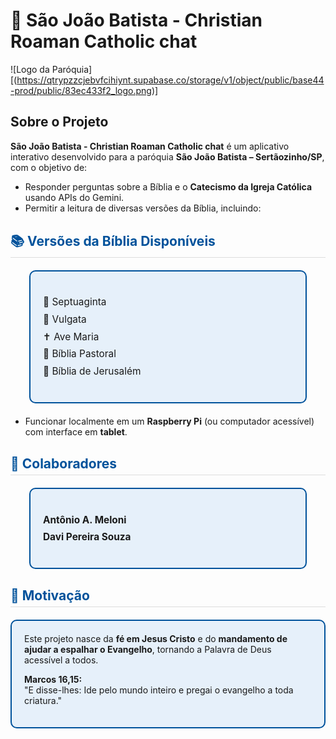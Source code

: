 # 📖 São João Batista - Christian Roaman Catholic chat

![Logo da Paróquia][(https://qtrypzzcjebvfcihiynt.supabase.co/storage/v1/object/public/base44-prod/public/83ec433f2_logo.png)]

## Sobre o Projeto
**São João Batista - Christian Roaman Catholic chat** é um aplicativo interativo desenvolvido para a paróquia **São João Batista – Sertãozinho/SP**, com o objetivo de:  
- Responder perguntas sobre a Bíblia e o **Catecismo da Igreja Católica** usando APIs do Gemini.  
- Permitir a leitura de diversas versões da Bíblia, incluindo:
 <!-- QUADRO DE VERSÕES DA BÍBLIA -->
<h2 style="color: #00529B; border-bottom: 1px solid #ddd; padding-bottom: 5px; margin-top: 30px;">📚 Versões da Bíblia Disponíveis</h2>

<div style="border: 2px solid #00529B; background-color: #e6f0fa; padding: 20px; border-radius: 10px; max-width: 400px; margin: 20px auto; text-align: left;">
  <ul style="list-style-type: none; padding-left: 0; font-size: 1.1em; line-height: 1.8;">
    <li>📜 Septuaginta</li>
    <li>📖 Vulgata</li>
    <li>✝️ Ave Maria</li>
    <li>📘 Bíblia Pastoral</li>
    <li>📙 Bíblia de Jerusalém</li>
  </ul>
</div>

- Funcionar localmente em um **Raspberry Pi** (ou computador acessível) com interface em **tablet**.

<!-- QUADRO DE COLABORADORES -->
<h2 style="color: #00529B; border-bottom: 1px solid #ddd; padding-bottom: 5px; margin-top: 30px;">👥 Colaboradores</h2>

<div style="border: 2px solid #00529B; background-color: #e6f0fa; padding: 20px; border-radius: 10px; max-width: 400px; margin: 20px auto; text-align: left;">
  <ul style="list-style-type: none; padding-left: 0; font-size: 1.1em; line-height: 1.8;">
    <li> <strong>Antônio A. Meloni</strong></li>
    <li><strong>Davi Pereira Souza</strong></li>
  </ul>
</div>

<!-- QUADRO DE MOTIVAÇÃO E VERSÍCULO -->
<h2 style="color: #00529B; border-bottom: 1px solid #ddd; padding-bottom: 5px; margin-top: 30px;">🙏 Motivação</h2>

<div style="border: 2px solid #00529B; background-color: #e6f0fa; padding: 20px; border-radius: 10px; max-width: 600px; margin: 20px auto; text-align: left;">
  Este projeto nasce da <strong>fé em Jesus Cristo</strong> e do <strong>mandamento de ajudar a espalhar o Evangelho</strong>, tornando a Palavra de Deus acessível a todos.</p>
  
  <p><strong>Marcos 16,15:</strong><br>
  "E disse-lhes: Ide pelo mundo inteiro e pregai o evangelho a toda criatura."</p>
</div>

